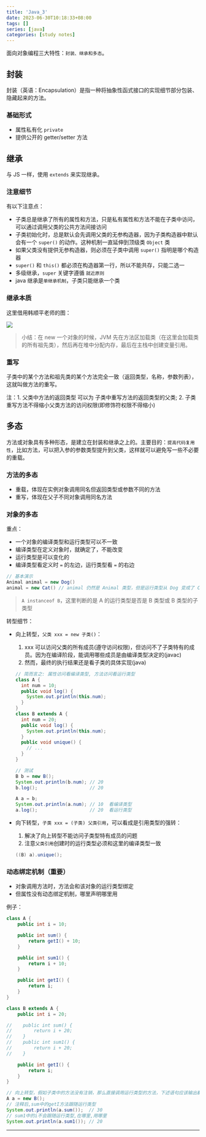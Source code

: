```yaml
---
title: 'Java_3'
date: 2023-06-30T10:18:33+08:00
tags: []
series: [java]
categories: [study notes]
---
```


面向对象编程三大特性：`封装、继承和多态`。

## 封装

封装（英语：Encapsulation）是指一种将抽象性函式接口的实现细节部分包装、隐藏起来的方法。

### 基础形式

- 属性私有化 `private`
- 提供公开的 getter/setter 方法

## 继承

与 JS 一样，使用 `extends` 来实现继承。

### 注意细节

有以下注意点：

- 子类总是继承了所有的属性和方法，只是私有属性和方法不能在子类中访问，可以通过调用父类的公共方法间接访问
- 子类初始化时，总是默认会先调用父类的无参构造器，因为子类构造器中默认会有一个 `super()` 的动作。这种机制一直延伸到顶级类 `Object` 类
- 如果父类没有提供无参构造器，则必须在子类中调用 `super()` 指明是哪个构造器
- `super()` 和 `this()` 都必须在构造器第一行，所以不能共存，只能二选一
- 多级继承，`super` 关键字遵循 `就近原则`
- java 继承是`单继承机制`，子类只能继承一个类

### 继承本质

这里借用韩顺平老师的图：

![](https://cdn.staticaly.com/gh/yokiizx/picgo@master/img/202307042055445.png)

> 小结：在 new 一个对象的时候，JVM 先在方法区加载类（在这里会加载类的所有祖先类），然后再在堆中分配内存，最后在主栈中创建变量引用。

### 重写

子类中的某个方法和祖先类的某个方法完全一致（返回类型，名称，参数列表），这就叫做方法的重写。

注：1. 父类中方法的返回类型 可以为 子类中重写方法的返回类型的父类; 2. 子类重写方法不得缩小父类方法的访问权限(即修饰符权限不得缩小)

## 多态

方法或对象具有多种形态，是建立在封装和继承之上的。主要目的：`提高代码复用性`，比如方法，可以把入参的参数类型提升到父类，这样就可以避免写一些不必要的重载。

### 方法的多态

- 重载，体现在实例对象调用同名但返回类型或参数不同的方法
- 重写，体现在父子不同对象调用同名方法

### 对象的多态

重点：

- 一个对象的编译类型和运行类型可以不一致
- 编译类型在定义对象时，就确定了，不能改变
- 运行类型是可以变化的
- 编译类型看定义时 `=` 的左边，运行类型看 `=` 的右边

```java
// 基本演示
Animal animal = new Dog()
animal = new Cat() // animal 仍然是 Animal 类型，但是运行类型从 Dog 变成了 Cat
```

> `A instanceof B`，这里判断的是 A 的运行类型是否是 B 类型或 B 类型的子类型

转型细节：

- 向上转型，`父类 xxx = new 子类()`：

  1. xxx 可以访问父类的所有成员(遵守访问权限)，但访问不了子类特有的成员。因为在编译阶段，能调用哪些成员是由编译类型决定的(javac)
  2. 然而，最终的执行结果还是看子类的具体实现(java)

  ```java
  // 简而言之: 属性访问看编译类型, 方法访问看运行类型
  class A {
    int num = 10;
    public void log() {
      System.out.println(this.num);
    }
  }
  class B extends A {
    int num = 20;
    public void log() {
      System.out.println(this.num);
    }
    public void unique() {
      // ...
    }
  }

  // 测试
  B b = new B();
  System.out.println(b.num); // 20
  b.log();                   // 20

  A a = b;
  System.out.println(a.num); // 10  看编译类型
  a.log();                   // 20  看运行类型
  ```

- 向下转型，`子类 xxx = (子类) 父类引用`，可以看成是引用类型的强转：

  1. 解决了向上转型不能访问子类型特有成员的问题
  2. 注意`父类引用`创建时的运行类型必须和这里的编译类型一致

  ```java
  ((B) a).unique();
  ```

### 动态绑定机制（重要）

- 对象调用方法时，方法会和该对象的运行类型绑定
- 但属性没有动态绑定机制，哪里声明哪里用

例子：

```java
class A {
    public int i = 10;

    public int sum() {
        return getI() + 10;
    }

    public int sum1() {
        return i + 10;
    }

    public int getI() {
        return i;
    }
}

class B extends A {
    public int i = 20;

//    public int sum() {
//        return i + 20;
//    }
//    public int sum1() {
//        return i + 20;
//    }

    public int getI() {
        return i;
    }
}

// 向上转型，假如子类中的方法没有注销，那么直接调用运行类型的方法，下述语句应该输出都是40
A a = new B();
// 注释后,sum中的getI方法跟随运行类型
System.out.println(a.sum());  // 30
// sum1中的i不会跟随运行类型,在哪里,用哪里
System.out.println(a.sum1()); // 20
```

---
